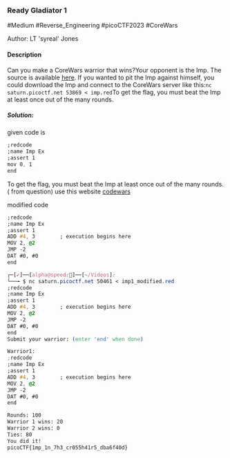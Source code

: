 ### Ready Gladiator 1

#Medium #Reverse_Engineering  #picoCTF2023 #CoreWars

Author: LT 'syreal' Jones

#### Description

Can you make a CoreWars warrior that wins?Your opponent is the Imp. The source is available [here](https://artifacts.picoctf.net/c/411/imp.red). If you wanted to pit the Imp against himself, you could download the Imp and connect to the CoreWars server like this:`nc saturn.picoctf.net 53869 < imp.red`To get the flag, you must beat the Imp at least once out of the many rounds.

##### Solution:
given code is 
```css
;redcode
;name Imp Ex
;assert 1
mov 0, 1
end
```

To get the flag, you must beat the Imp at least once out of the many rounds.( from question)
use this website [codewars](https://vyznev.net/corewar/guide.html)

modified code
```css
;redcode
;name Imp Ex
;assert 1
ADD #4, 3        ; execution begins here
MOV 2, @2
JMP -2
DAT #0, #0
end
```


```css
┌─[✔]──[alpha@speed:🍇]──[~/Videos]:
└──╼ $ nc saturn.picoctf.net 50461 < imp1_modified.red 
;redcode
;name Imp Ex
;assert 1
ADD #4, 3        ; execution begins here
MOV 2, @2
JMP -2
DAT #0, #0
end
Submit your warrior: (enter 'end' when done)

Warrior1:
;redcode
;name Imp Ex
;assert 1
ADD #4, 3        ; execution begins here
MOV 2, @2
JMP -2
DAT #0, #0
end

Rounds: 100
Warrior 1 wins: 20
Warrior 2 wins: 0
Ties: 80
You did it!
picoCTF{1mp_1n_7h3_cr055h41r5_dba6f40d}

```